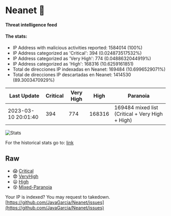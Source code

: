 # Neanet :hocho:
#### Threat intelligence feed
#### The stats:

- IP Address with malicious activities reported: 1584014 (100%)
- IP Address categorized as 'Critical':  394 (0.024873517532%)
- IP Address categorized as 'Very High':  774 (0.0488632044919%)
- IP Address categorized as 'High':  168316 (10.6259161851)
- Total de direcciones IP indexadas en Neanet:  169484 (10.6996529071%)
- Total de direcciones IP descartadas en Neanet:  1414530 (89.3003470929%)

| Last Update | Critical | Very High | High | Paranoia |
| --- | --- | --- | --- | --- |
| 2023-03-10 20:01:40 | 394 | 774 | 168316 | 169484 mixed list (Critical + Very High + High)|

![Stats](https://docs.google.com/spreadsheets/d/e/2PACX-1vSnaNMIXVabIpDJjufMlzH7poXnshF3mgd8Is1g9ytUEzVsP5my4Trn8f-xkoLLQ38xpL3HtmUexLo6/pubchart?oid=501124687&format=image)

For the historical stats go to: [link](/stats.csv)
## Raw
- :scream: [Critical](https://raw.githubusercontent.com/JavaGarcia/Neanet/master/blacklists/neanet_critical.txt)
- :fearful: [VeryHigh](https://raw.githubusercontent.com/JavaGarcia/Neanet/master/blacklists/neanet_veryHigh.txtt)
- :frowning: [High](https://raw.githubusercontent.com/JavaGarcia/Neanet/master/blacklists/neanet_high.txt)
- :dizzy_face: [Mixed-Paranoia](https://raw.githubusercontent.com/JavaGarcia/Neanet/master/blacklists/neanet_all.txt)


Your IP is indexed? You may request to takedown. [https://github.com/JavaGarcia/Neanet/issues](https://github.com/JavaGarcia/Neanet/issues)









































































































































































































































































































































































































































































































































































































































































































































































































































































































































































































































































































































































































































































































































































































































































































































































































































































































































































































































































































































































































































































































































































































































































































































































































































































































































































































































































































































































































































































































































































































































































































































































































































































































































































































































































































































































































































































































































































































































































































































































































































































































































































































































































































































































































































































































































































































































































































































































































































































































































































































































































































































































































































































































































































































































































































































































































































































































































































































































































































































































































































































































































































































































































































































































































































































































































































































































































































































































































































































































































































































































































































































































































































































































































































































































































































































































































































































































































































































































































































































































































































































































































































































































































































































































































































































































































































































































































































































































































































































































































































































































































































































































































































































































































































































































































































































































































































































































































































































































































































































































